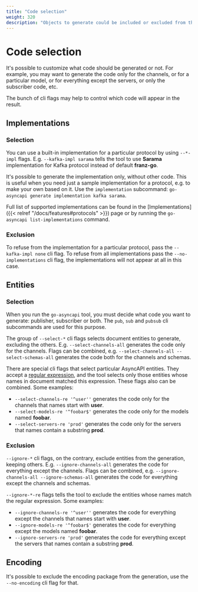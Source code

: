 ```yaml
---
title: "Code selection"
weight: 320
description: "Objects to generate could be included or excluded from the result by entity kind, name regex or publish/subscribe mark"
---
```


# Code selection

It's possible to customize what code should be generated or not. For example, you may want to 
generate the code only for the channels, or for a particular model, or for everything except the servers, or only
the subscriber code, etc.

The bunch of cli flags may help to control which code will appear in the result.

## Implementations

### Selection

You can use a built-in implementation for a particular protocol by using `--*-impl` flags. E.g. `--kafka-impl sarama` 
tells the tool to use **Sarama** implementation for Kafka protocol instead of default **franz-go**.

It's possible to generate the implementation only, without other code. This is useful when you need just a sample
implementation for a protocol, e.g. to make your own based on it. Use the `implementation` subcommand: 
`go-asyncapi generate implementation kafka sarama`.

Full list of supported implementations can be found in the 
[Implementations]({{< relref "/docs/features#protocols" >}}) page or by running the 
`go-asyncapi list-implementations` command.

### Exclusion

To refuse from the implementation for a particular protocol, pass the `--kafka-impl none` cli flag. To refuse from 
all implementations pass the `--no-implementations` cli flag, the implementations will not appear at all in this case.

## Entities

### Selection

When you run the `go-asyncapi` tool, you must decide what code you want to generate: publisher, subscriber or both.
The `pub`, `sub` and `pubsub` cli subcommands are used for this purpose.

The group of `--select-*` cli flags selects document entities to generate, excluding the others. E.g. 
`--select-channels-all` generates the code only for the channels. Flags can be combined, e.g. 
`--select-channels-all --select-schemas-all` generates the code both for the channels and schemas.

There are special cli flags that select particular AsyncAPI entities. They accept a 
[regular expression](https://en.wikipedia.org/wiki/Regular_expression), and the tool selects only those entities 
whose names in document matched this expression. These flags also can be combined. Some examples:
 
* `--select-channels-re '^user''` generates the code only for the channels that names start with **user**. 
* `--select-models-re '^foobar$'` generates the code only for the models named **foobar**.
* `--select-servers-re 'prod'` generates the code only for the servers that names contain a substring **prod**.

### Exclusion

`--ignore-*` cli flags, on the contrary, exclude entities from the generation, keeping others. E.g. 
`--ignore-channels-all` generates the code for everything except the channels. Flags can be combined, e.g. 
`--ignore-channels-all --ignore-schemas-all` generates the code for everything except the channels and schemas.

`--ignore-*-re` flags tells the tool to exclude the entities whose names match the regular expression. Some examples:

* `--ignore-channels-re '^user''` generates the code for everything except the channels that names start with **user**.
* `--ignore-models-re '^foobar$'` generates the code for everything except the models named **foobar**.
* `--ignore-servers-re 'prod'` generates the code for everything except the servers that names contain a substring **prod**.

## Encoding

It's possible to exclude the encoding package from the generation, use the `--no-encoding` cli flag for that.
